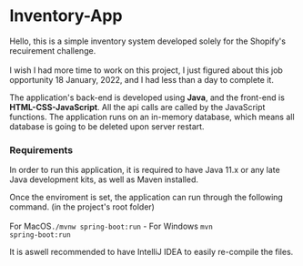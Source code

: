 # Inventory-App

Hello, this is a simple inventory system developed solely for the Shopify's recuirement challenge.
<br/><br/>
I wish I had more time to work on this project, I just figured about this job opportunity 18 January, 2022, and I had less than a day to complete it.

The application's back-end is developed using <b>Java</b>, and the front-end is <b>HTML-CSS-JavaScript</b>.
All the api calls are called by the JavaScript functions.
The application runs on an in-memory database, which means all database is going to be deleted upon server restart.

<h3>Requirements</h3>
In order to run this application, it is required to have Java 11.x or any late Java development kits, as well as Maven installed.

Once the enviroment is set, the application can run through the following command. (in the project's root folder)
<br/><br/>For MacOS<code>./mvnw spring-boot:run</code>  - For Windows <code>mvn spring-boot:run</code> 

It is aswell recommended to have IntelliJ IDEA to easily re-compile the files.


